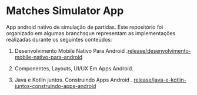 # Matches Simulator App

App android nativo de simulação de partidas. Este repositório foi organizado em algumas branchsque representam as implementações realizadas durante os seguintes conteúdos:

1. Desenvolvimento Mobile Nativo Para Android 
       .[release/desenvolvimento-mobile-nativo-para-android](https://github.com/PauloBecker/matches-simulator-app/tree/release/desenvolvimento-mobile-nativo-para-android)

2. Componentes, Layouts, UI/UX Em Apps Android.

3. Java e Kotlin juntos. Construindo Apps Android
       . [release/java-e-kotlin-juntos-construindo-apps-android](https://github.com/PauloBecker/matches-simulator-app/tree/release/java-e-kotlin-juntos-construindo-apps-android)
    
